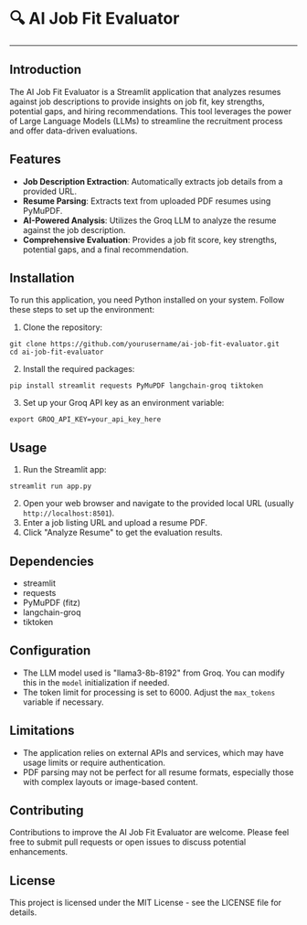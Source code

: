 # 🔍 AI Job Fit Evaluator

---

## Introduction

The AI Job Fit Evaluator is a Streamlit application that analyzes resumes against job descriptions to provide insights on job fit, key strengths, potential gaps, and hiring recommendations. This tool leverages the power of Large Language Models (LLMs) to streamline the recruitment process and offer data-driven evaluations.

## Features

- **Job Description Extraction**: Automatically extracts job details from a provided URL.
- **Resume Parsing**: Extracts text from uploaded PDF resumes using PyMuPDF.
- **AI-Powered Analysis**: Utilizes the Groq LLM to analyze the resume against the job description.
- **Comprehensive Evaluation**: Provides a job fit score, key strengths, potential gaps, and a final recommendation.


## Installation

To run this application, you need Python installed on your system. Follow these steps to set up the environment:

1. Clone the repository:

```
git clone https://github.com/yourusername/ai-job-fit-evaluator.git
cd ai-job-fit-evaluator
```

2. Install the required packages:

```
pip install streamlit requests PyMuPDF langchain-groq tiktoken
```

3. Set up your Groq API key as an environment variable:

```
export GROQ_API_KEY=your_api_key_here
```


## Usage

1. Run the Streamlit app:

```
streamlit run app.py
```

2. Open your web browser and navigate to the provided local URL (usually `http://localhost:8501`).
3. Enter a job listing URL and upload a resume PDF.
4. Click "Analyze Resume" to get the evaluation results.

## Dependencies

- streamlit
- requests
- PyMuPDF (fitz)
- langchain-groq
- tiktoken


## Configuration

- The LLM model used is "llama3-8b-8192" from Groq. You can modify this in the `model` initialization if needed.
- The token limit for processing is set to 6000. Adjust the `max_tokens` variable if necessary.


## Limitations

- The application relies on external APIs and services, which may have usage limits or require authentication.
- PDF parsing may not be perfect for all resume formats, especially those with complex layouts or image-based content.


## Contributing

Contributions to improve the AI Job Fit Evaluator are welcome. Please feel free to submit pull requests or open issues to discuss potential enhancements.

## License

This project is licensed under the MIT License - see the LICENSE file for details.
